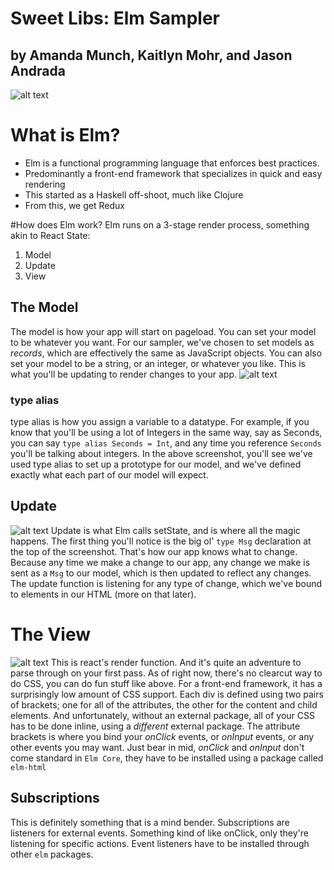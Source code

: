 # Sweet Libs: Elm Sampler
## by Amanda Munch, Kaitlyn Mohr, and Jason Andrada


![alt text](/screenshots/imports.png)

# What is Elm?
* Elm is a functional programming language that enforces best practices.
* Predominantly a front-end framework that specializes in quick and easy rendering
* This started as a Haskell off-shoot, much like Clojure
* From this, we get Redux

#How does Elm work?
Elm runs on a 3-stage render process, something akin to React State:
1. Model
2. Update
3. View

## The Model
The model is how your app will start on pageload. You can set your model to be whatever you want. For our sampler, we've chosen to set models as _records_, which are effectively the same as JavaScript objects. You can also set your model to be a string, or an integer, or whatever you like. This is what you'll be updating to render changes to your app.
![alt text](/screenshots/model.png)
### type alias
type alias is how you assign a variable to a datatype. For example, if you know that you'll be using a lot of Integers in the same way, say as Seconds, you can say `type alias Seconds = Int`, and any time you reference `Seconds` you'll be talking about integers. In the above screenshot, you'll see we've used type alias to set up a prototype for our model, and we've defined exactly what each part of our model will expect.

## Update
![alt text](/screenshots/update.png)
Update is what Elm calls setState, and is where all the magic happens.
The first thing you'll notice is the big ol' `type Msg` declaration at the top of the screenshot. That's how our app knows what to change. Because any time we make a change to our app, any change we make is sent as a `Msg` to our model, which is then updated to reflect any changes.
The update function is listening for any type of change, which we've bound to elements in our HTML (more on that later).

# The View
![alt text](/screenshots/render.png)
This is react's render function. And it's quite an adventure to parse through on your first pass. As of right now, there's no clearcut way to do CSS, you can do fun stuff like above. For a front-end framework, it has a surprisingly low amount of CSS support. Each div is defined using two pairs of brackets; one for all of the attributes, the other for the content and child elements. And unfortunately, without an external package, all of your CSS has to be done inline, using a _different_ external package. The attribute brackets is where you bind your _onClick_ events, or _onInput_ events, or any other events you may want. Just bear in mid, _onClick_ and _onInput_ don't come standard in `Elm Core`, they have to be installed using a package called `elm-html`

## Subscriptions
This is definitely something that is a mind bender. Subscriptions are listeners for external events. Something kind of like onClick, only they're listening for specific actions. Event listeners have to be installed through other `elm` packages. 
